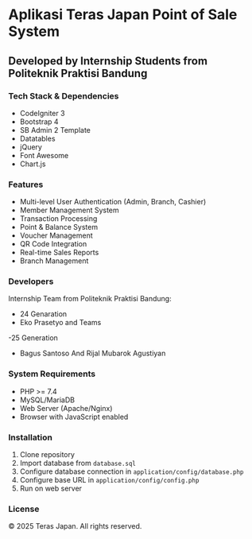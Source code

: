 # Aplikasi Teras Japan Point of Sale System

## Developed by Internship Students from Politeknik Praktisi Bandung

### Tech Stack & Dependencies
- CodeIgniter 3
- Bootstrap 4
- SB Admin 2 Template
- Datatables
- jQuery
- Font Awesome
- Chart.js

### Features
- Multi-level User Authentication (Admin, Branch, Cashier)
- Member Management System
- Transaction Processing
- Point & Balance System
- Voucher Management
- QR Code Integration
- Real-time Sales Reports
- Branch Management

### Developers
Internship Team from Politeknik Praktisi Bandung:
- 24 Genaration
- Eko Prasetyo and Teams

-25 Generation
- Bagus Santoso And Rijal Mubarok Agustiyan

### System Requirements
- PHP >= 7.4
- MySQL/MariaDB
- Web Server (Apache/Nginx)
- Browser with JavaScript enabled

### Installation
1. Clone repository
2. Import database from `database.sql`
3. Configure database connection in `application/config/database.php`
4. Configure base URL in `application/config/config.php`
5. Run on web server

### License
© 2025 Teras Japan. All rights reserved.
